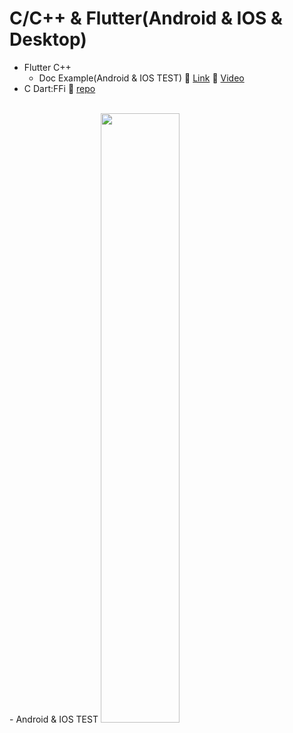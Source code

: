# C/C++ & Flutter(Android & IOS & Desktop)

- Flutter C++
  - Doc Example(Android & IOS TEST)  🔗 [Link](https://flutter.dev/docs/development/platform-integration/c-interop) 🔗 [Video](https://youtu.be/hWBGpXlmL80)
- C Dart:FFi 🔗 [repo](https://github.com/doyle-flutter/cDartFFI)
<br/>
- Android & IOS TEST
<img src="https://user-images.githubusercontent.com/56661529/115152986-9df89600-a0ae-11eb-9905-6b9c15a5a606.png" width="50%" />